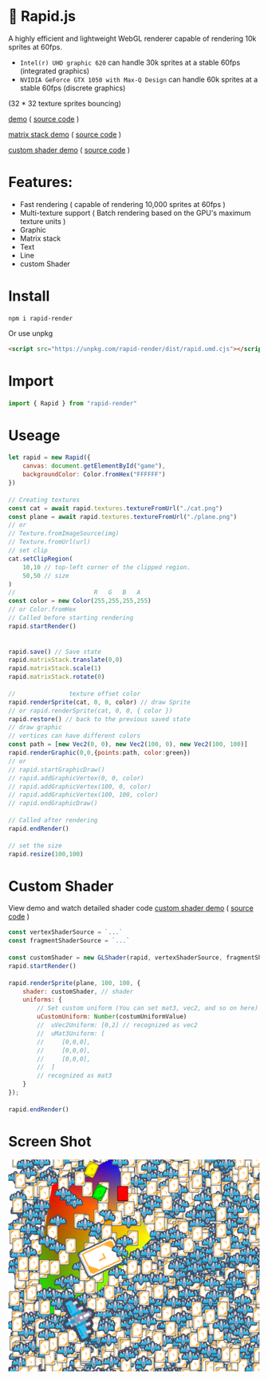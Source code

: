 # 🚀 Rapid.js

A highly efficient and lightweight WebGL renderer capable of rendering 10k sprites at 60fps.

* `Intel(r) UHD graphic 620` can handle 30k sprites at a stable 60fps (integrated graphics)
* `NVIDIA GeForce GTX 1050 with Max-Q Design` can handle 60k sprites at a stable 60fps (discrete graphics)

(32 * 32 texture sprites bouncing)

[demo](https://nightre.github.io/Rapid.js/demo/) ( [source code](./demo/index.js) )

[matrix stack demo](https://nightre.github.io/Rapid.js/demo/matrix_stack.html) ( [source code](./demo/matrix_stack.js) )

[custom shader demo](https://nightre.github.io/Rapid.js/demo/custom-shader.html) ( [source code](./demo/custom-shader.js) )



# Features:
* Fast rendering ( capable of rendering 10,000 sprites at 60fps )
* Multi-texture support ( Batch rendering based on the GPU's maximum texture units )
* Graphic
* Matrix stack
* Text
* Line
* custom Shader

# Install

```
npm i rapid-render
```

Or use unpkg

```html
<script src="https://unpkg.com/rapid-render/dist/rapid.umd.cjs"></script>
```

# Import

```js
import { Rapid } from "rapid-render"
```

# Useage

```js
let rapid = new Rapid({
    canvas: document.getElementById("game"),
    backgroundColor: Color.fromHex("FFFFFF")
})

// Creating textures
const cat = await rapid.textures.textureFromUrl("./cat.png")
const plane = await rapid.textures.textureFromUrl("./plane.png")
// or
// Texture.fromImageSource(img)
// Texture.fromUrl(url)
// set clip
cat.setClipRegion(
    10,10 // top-left corner of the clipped region.
    50,50 // size
)
//                      R   G   B   A
const color = new Color(255,255,255,255)
// or Color.fromHex
// Called before starting rendering
rapid.startRender()


rapid.save() // Save state
rapid.matrixStack.translate(0,0)
rapid.matrixStack.scale(1)
rapid.matrixStack.rotate(0)

//               texture offset color
rapid.renderSprite(cat, 0, 0, color) // draw Sprite
// or rapid.renderSprite(cat, 0, 0, { color })
rapid.restore() // back to the previous saved state
// draw graphic
// vertices can have different colors
const path = [new Vec2(0, 0), new Vec2(100, 0), new Vec2(100, 100)]
rapid.renderGraphic(0,0,{points:path, color:green})
// or
// rapid.startGraphicDraw()
// rapid.addGraphicVertex(0, 0, color)
// rapid.addGraphicVertex(100, 0, color)
// rapid.addGraphicVertex(100, 100, color)
// rapid.endGraphicDraw()

// Called after rendering
rapid.endRender()

// set the size
rapid.resize(100,100)
```

# Custom Shader

View demo and watch detailed shader code [custom shader demo](https://nightre.github.io/Rapid.js/demo/custom-shader.html) ( [source code](./demo/custom-shader.js) )

```js
const vertexShaderSource = `...`
const fragmentShaderSource = `...`

const customShader = new GLShader(rapid, vertexShaderSource, fragmentShaderSource)
rapid.startRender()

rapid.renderSprite(plane, 100, 100, {
    shader: customShader, // shader
    uniforms: {
        // Set custom uniform (You can set mat3, vec2, and so on here)
        uCustomUniform: Number(costumUniformValue)
        //  uVec2Uniform: [0,2] // recognized as vec2
        //  uMat3Uniform: [
        //     [0,0,0],
        //     [0,0,0],
        //     [0,0,0],
        //  ]
        // recognized as mat3
    }
});

rapid.endRender()
```
# Screen Shot

![screen](./screenshot/screen.png)
